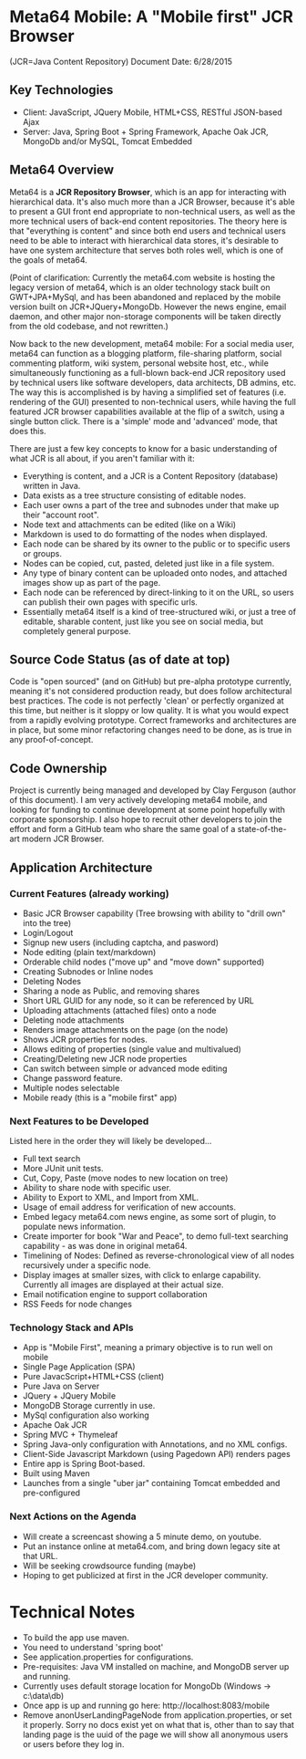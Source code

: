# Meta64 Mobile: A "Mobile first" JCR Browser
(JCR=Java Content Repository)
Document Date: 6/28/2015

## Key Technologies

* Client: JavaScript, JQuery Mobile, HTML+CSS, RESTful JSON-based Ajax
* Server: Java, Spring Boot + Spring Framework, Apache Oak JCR, MongoDb and/or MySQL, Tomcat Embedded 

## Meta64 Overview

Meta64 is a **JCR Repository Browser**, which is an app for interacting with hierarchical data. It's also much more than a JCR Browser, because it's able to present a GUI front end appropriate to non-technical users, as well as the more technical users of back-end content repositories. The theory here is that "everything is content" and since both end users and technical users need to be able to interact with hierarchical data stores, it's desirable to have one system architecture that serves both roles well, which is one of the goals of meta64.

(Point of clarification: Currently the meta64.com website is hosting the legacy version of meta64, which is an older technology stack built on GWT+JPA+MySql, and has been abandoned and replaced by the mobile version built on JCR+JQuery+MongoDb. However the news engine, email daemon, and other major non-storage components will be taken directly from the old codebase, and not rewritten.)

Now back to the new development, meta64 mobile: For a social media user, meta64 can function as a blogging platform, file-sharing platform, social commenting platform, wiki system, personal website host, etc., while simultaneously functioning as a full-blown back-end JCR repository used by technical users like software developers, data architects, DB admins, etc. The way this is accomplished is by having a simplified set of features (i.e. rendering of the GUI) presented to non-technical users, while having the full featured JCR browser capabilities available at the flip of a switch, using a single button click. There is a 'simple' mode and 'advanced' mode, that does this.

There are just a few key concepts to know for a basic understanding of what JCR is all about, if you aren't familiar with it:

* Everything is content, and a JCR is a Content Repository (database) written in Java.
* Data exists as a tree structure consisting of editable nodes.
* Each user owns a part of the tree and subnodes under that make up their "account root".
* Node text and attachments can be edited (like on a Wiki)
* Markdown is used to do formatting of the nodes when displayed.
* Each node can be shared by its owner to the public or to specific users or groups.
* Nodes can be copied, cut, pasted, deleted just like in a file system.
* Any type of binary content can be uploaded onto nodes, and attached images show up as part of the page.
* Each node can be referenced by direct-linking to it on the URL, so users can publish their own pages with specific urls.
* Essentially meta64 itself is a kind of tree-structured wiki, or just a tree of editable, sharable content, just like you see on social media, but completely general purpose.

## Source Code Status (as of date at top)
Code is "open sourced" (and on GitHub) but pre-alpha prototype currently, meaning it's not considered production ready, but does follow architectural best practices. The code is not perfectly 'clean' or perfectly organized at this time, but neither is it sloppy or low quality. It is what you would expect from a rapidly evolving prototype. Correct frameworks and architectures are in place, but some minor refactoring changes need to be done, as is true in any proof-of-concept.

## Code Ownership
Project is currently being managed and developed by Clay Ferguson (author of this document). I am very actively developing meta64 mobile, and looking for funding to continue development at some point hopefully with corporate sponsorship. I also hope to recruit other developers to join the effort and form a GitHub team who share the same goal of a state-of-the-art modern JCR Browser.

## Application Architecture

### Current Features (already working)

* Basic JCR Browser capability (Tree browsing with ability to "drill own" into the tree)
* Login/Logout
* Signup new users (including captcha, and pasword)
* Node editing (plain text/markdown)
* Orderable child nodes ("move up" and "move down" supported)
* Creating Subnodes or Inline nodes
* Deleting Nodes
* Sharing a node as Public, and removing shares
* Short URL GUID for any node, so it can be referenced by URL
* Uploading attachments (attached files) onto a node
* Deleting node attachments
* Renders image attachments on the page (on the node)
* Shows JCR properties for nodes.
* Allows editing of properties (single value and multivalued)
* Creating/Deleting new JCR node properties
* Can switch between simple or advanced mode editing
* Change password feature.
* Multiple nodes selectable
* Mobile ready (this is a "mobile first" app)

### Next Features to be Developed
Listed here in the order they will likely be developed...

* Full text search
* More JUnit unit tests.
* Cut, Copy, Paste (move nodes to new location on tree)
* Ability to share node with specific user.
* Ability to Export to XML, and Import from XML.
* Usage of email address for verification of new accounts.
* Embed legacy meta64.com news engine, as some sort of plugin, to populate news information.
* Create importer for book "War and Peace", to demo full-text searching capability - as was done in original meta64.
* Timelining of Nodes: Defined as reverse-chronological view of all nodes recursively under a specific node.
* Display images at smaller sizes, with click to enlarge capability. Currently all images are displayed at their actual size.
* Email notification engine to support collaboration
* RSS Feeds for node changes

### Technology Stack and APIs
* App is "Mobile First", meaning a primary objective is to run well on mobile
* Single Page Application (SPA)
* Pure JavacScript+HTML+CSS (client)
* Pure Java on Server
* JQuery + JQuery Mobile
* MongoDB Storage currently in use.
* MySql configuration also working
* Apache Oak JCR
* Spring MVC + Thymeleaf
* Spring Java-only configuration with Annotations, and no XML configs.
* Client-Side Javascript Markdown (using Pagedown API) renders pages
* Entire app is Spring Boot-based. 
* Built using Maven
* Launches from a single "uber jar" containing Tomcat embedded and pre-configured

### Next Actions on the Agenda
* Will create a screencast showing a 5 minute demo, on youtube.
* Put an instance online at meta64.com, and bring down legacy site at that URL.
* Will be seeking crowdsource funding (maybe)
* Hoping to get publicized at first in the JCR developer community.

# Technical Notes
* To build the app use maven.
* You need to understand 'spring boot'
* See application.properties for configurations.
* Pre-requisites: Java VM installed on machine, and MongoDB server up and running.
* Currently uses default storage location for MongoDb (Windows -> c:\data\db)
* Once app is up and running go here: 
     http://localhost:8083/mobile
* Remove anonUserLandingPageNode from application.properties, or set it properly. Sorry no docs exist yet on what that is, other than to say that landing page is the uuid of the page we will show all anonymous users or users before they log in.     






